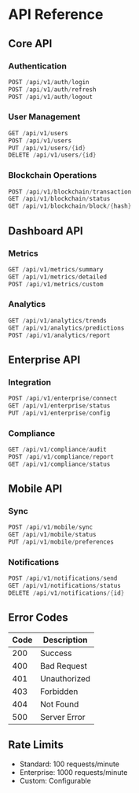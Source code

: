 <!-- markdownlint-disable MD013 line-length -->

# API Reference

## Core API

### Authentication
```rust
POST /api/v1/auth/login
POST /api/v1/auth/refresh
POST /api/v1/auth/logout
```

### User Management
```rust
GET /api/v1/users
POST /api/v1/users
PUT /api/v1/users/{id}
DELETE /api/v1/users/{id}
```

### Blockchain Operations
```rust
POST /api/v1/blockchain/transaction
GET /api/v1/blockchain/status
GET /api/v1/blockchain/block/{hash}
```

## Dashboard API

### Metrics
```rust
GET /api/v1/metrics/summary
GET /api/v1/metrics/detailed
POST /api/v1/metrics/custom
```

### Analytics
```rust
GET /api/v1/analytics/trends
GET /api/v1/analytics/predictions
POST /api/v1/analytics/report
```

## Enterprise API

### Integration
```rust
POST /api/v1/enterprise/connect
GET /api/v1/enterprise/status
PUT /api/v1/enterprise/config
```

### Compliance
```rust
GET /api/v1/compliance/audit
POST /api/v1/compliance/report
GET /api/v1/compliance/status
```

## Mobile API

### Sync
```rust
POST /api/v1/mobile/sync
GET /api/v1/mobile/status
PUT /api/v1/mobile/preferences
```

### Notifications
```rust
POST /api/v1/notifications/send
GET /api/v1/notifications/status
DELETE /api/v1/notifications/{id}
```

## Error Codes

| Code | Description |
|------|-------------|
| 200  | Success |
| 400  | Bad Request |
| 401  | Unauthorized |
| 403  | Forbidden |
| 404  | Not Found |
| 500  | Server Error |

## Rate Limits
- Standard: 100 requests/minute
- Enterprise: 1000 requests/minute
- Custom: Configurable
